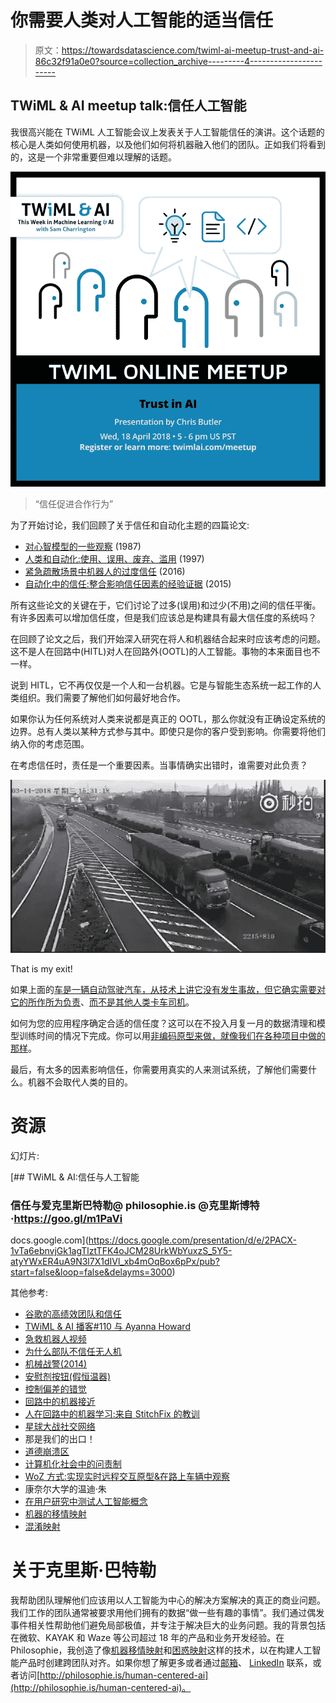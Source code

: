 # 你需要人类对人工智能的适当信任

> 原文：<https://towardsdatascience.com/twiml-ai-meetup-trust-and-ai-86c32f91a0e0?source=collection_archive---------4----------------------->

## TWiML & AI meetup talk:信任人工智能

我很高兴能在 TWiML 人工智能会议上发表关于人工智能信任的演讲。这个话题的核心是人类如何使用机器，以及他们如何将机器融入他们的团队。正如我们将看到的，这是一个非常重要但难以理解的话题。

![](img/f0fff12422c4966eec5c2ff0cea728be.png)

> “信任促进合作行为”

为了开始讨论，我们回顾了关于信任和自动化主题的四篇论文:

*   [对心智模型的一些观察](https://dl.acm.org/citation.cfm?id=58097) (1987)
*   [人类和自动化:使用、误用、废弃、滥用](http://web.mit.edu/16.459/www/parasuraman.pdf) (1997)
*   [紧急疏散场景中机器人的过度信任](https://www.cc.gatech.edu/~alanwags/pubs/Robinette-HRI-2016.pdf) (2016)
*   [自动化中的信任:整合影响信任因素的经验证据](http://journals.sagepub.com/doi/abs/10.1177/0018720814547570) (2015)

所有这些论文的关键在于，它们讨论了过多(误用)和过少(不用)之间的信任平衡。有许多因素可以增加信任度，但是我们应该总是构建具有最大信任度的系统吗？

在回顾了论文之后，我们开始深入研究在将人和机器结合起来时应该考虑的问题。这不是人在回路中(HITL)对人在回路外(OOTL)的人工智能。事物的本来面目也不一样。

说到 HITL，它不再仅仅是一个人和一台机器。它是与智能生态系统一起工作的人类组织。我们需要了解他们如何最好地合作。

如果你认为任何系统对人类来说都是真正的 OOTL，那么你就没有正确设定系统的边界。总有人类以某种方式参与其中。即使只是你的客户受到影响。你需要将他们纳入你的考虑范围。

在考虑信任时，责任是一个重要因素。当事情确实出错时，谁需要对此负责？

[![](img/8cc1a5e54fbc40d7b086275c496e230b.png)](https://www.reddit.com/r/gifs/comments/8ah55w/thats_our_exit/?st=JFPIUNF3&sh=0307bed7)

That is my exit!

如果上面的[车是一辆自动驾驶汽车，从技术上讲它没有发生事故，但它确实需要](https://www.reddit.com/r/gifs/comments/8ah55w/thats_our_exit/?st=JFPIUNF3&sh=0307bed7)[对它的所作所为负责](https://link.springer.com/article/10.1007/BF02639315)、[而不是其他人类卡车司机](https://papers.ssrn.com/sol3/papers.cfm?abstract_id=2757236)。

如何为您的应用程序确定合适的信任度？这可以在不投入月复一月的数据清理和模型训练时间的情况下完成。你可以用[非编码原型来做，就像我们在各种项目中做的那样](https://uxdesign.cc/testing-ai-concepts-in-user-research-b742a9a92e55)。

最后，有太多的因素影响信任，你需要用真实的人来测试系统，了解他们需要什么。机器不会取代人类的目的。

# 资源

幻灯片:

 [## TWiML & AI:信任与人工智能

### 信任与爱克里斯巴特勒@ philosophie.is @克里斯博特·https://goo.gl/m1PaVi

docs.google.com](https://docs.google.com/presentation/d/e/2PACX-1vTa6ebnvjGk1agTlztTFK4oJCM28UrkWbYuxzS_5Y5-atyYWxER4uA9N3l7X1dIVl_xb4mOqBox6pPx/pub?start=false&loop=false&delayms=3000) 

其他参考:

*   [谷歌的高绩效团队和信任](https://hbr.org/2017/08/high-performing-teams-need-psychological-safety-heres-how-to-create-it)
*   [TWiML & AI 播客#110 与 Ayanna Howard](https://twimlai.com/twiml-talk-110-trust-human-robot-ai-interactions-ayanna-howard/)
*   [急救机器人视频](https://www.youtube.com/watch?v=frr6cVBQPXQ)
*   [为什么部队不信任无人机](https://www.foreignaffairs.com/articles/united-states/2017-12-20/why-troops-dont-trust-drones)
*   [机械战警(2014)](https://en.wikipedia.org/wiki/RoboCop_(2014_film))
*   [安慰剂按钮(假恒温器)](https://99percentinvisible.org/article/user-illusion-everyday-placebo-buttons-create-semblance-control/)
*   [控制偏差的错觉](https://en.wikipedia.org/wiki/Illusion_of_control)
*   [回路中的机器接近](https://medium.com/@ChenhaoTan/human-centered-machine-learning-a-machine-in-the-loop-approach-ed024db34fe7)
*   [人在回路中的机器学习:来自 StitchFix 的教训](https://medium.com/kaizen-data/machine-learning-with-humans-in-the-loop-lessons-from-stitchfix-300672904f80)
*   [星球大战社交网络](http://evelinag.com/blog/2015/12-15-star-wars-social-network)
*   那是我们的出口！
*   [道德崩溃区](https://papers.ssrn.com/sol3/papers.cfm?abstract_id=2757236)
*   [计算机化社会中的问责制](https://link.springer.com/article/10.1007/BF02639315)
*   [WoZ 方式:实现实时远程交互原型&在路上车辆中观察](https://dl.acm.org/citation.cfm?id=3023271)
*   康奈尔大学的温迪·朱
*   [在用户研究中测试人工智能概念](https://uxdesign.cc/testing-ai-concepts-in-user-research-b742a9a92e55)
*   [机器的移情映射](https://uxdesign.cc/robots-need-love-too-empathy-mapping-for-ai-59585ad3548d)
*   [混淆映射](/robots-are-wrong-too-confusion-mapping-for-the-worst-case-2e01b7e19936)

# 关于克里斯·巴特勒

我帮助团队理解他们应该用以人工智能为中心的解决方案解决的真正的商业问题。我们工作的团队通常被要求用他们拥有的数据“做一些有趣的事情”。我们通过偶发事件相关性帮助他们避免局部极值，并专注于解决巨大的业务问题。我的背景包括在微软、KAYAK 和 Waze 等公司超过 18 年的产品和业务开发经验。在 Philosophie，我创造了像[机器移情映射](https://uxdesign.cc/robots-need-love-too-empathy-mapping-for-ai-59585ad3548d)和[困惑映射](/robots-are-wrong-too-confusion-mapping-for-the-worst-case-2e01b7e19936)这样的技术，以在构建人工智能产品时创建跨团队对齐。如果你想了解更多或者通过[邮箱](mailto:chrisbutler@philosophie.is)、 [LinkedIn](https://www.linkedin.com/in/chrisbu/) 联系，或者访问[http://philosophie.is/human-centered-ai](http://philosophie.is/human-centered-ai)。